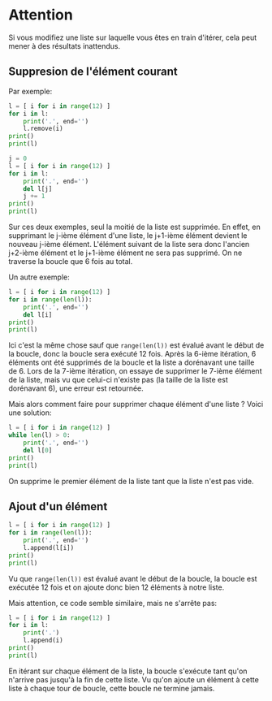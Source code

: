# Attention

Si vous modifiez une liste sur laquelle vous êtes en train d'itérer, cela peut mener à des résultats inattendus.

## Suppresion de l'élément courant

Par exemple:

```python runnable
l = [ i for i in range(12) ]
for i in l:
    print('.', end='')
    l.remove(i)
print()
print(l)
```

```python runnable
j = 0
l = [ i for i in range(12) ]
for i in l:
    print('.', end='')
    del l[j]
    j += 1
print()
print(l)
```

Sur ces deux exemples, seul la moitié de la liste est supprimée. En effet, en supprimant le j-ième élément d'une liste, le j+1-ième élément devient le nouveau j-ième élément. L'élément suivant de la liste sera donc l'ancien j+2-ième élément et le j+1-ième élément ne sera pas supprimé. On ne traverse la boucle que 6 fois au total. 

Un autre exemple:

```python runnable
l = [ i for i in range(12) ]
for i in range(len(l)):
    print('.', end='')
    del l[i]
print()
print(l)
```

Ici c'est la même chose sauf que `range(len(l))` est évalué avant le début de la boucle, donc la boucle sera exécuté 12 fois. 
Après la 6-ième itération, 6 éléments ont été supprimés de la boucle et la liste a dorénavant une taille de 6. Lors de la 7-ième itération, on essaye de supprimer le 7-ième élément de la liste, mais vu que celui-ci n'existe pas (la taille de la liste est dorénavant 6), une erreur est retournée.

Mais alors comment faire pour supprimer chaque élément d'une liste ? Voici une solution:

```python runnable
l = [ i for i in range(12) ]
while len(l) > 0:
    print('.', end='')
    del l[0]
print()
print(l)
```

On supprime le premier élément de la liste tant que la liste n'est pas vide.

## Ajout d'un élément

```python runnable
l = [ i for i in range(12) ]
for i in range(len(l)):
    print('.', end='')
    l.append(l[i])
print()
print(l)
```

Vu que `range(len(l))` est évalué avant le début de la boucle, la boucle est exécutée 12 fois et on ajoute donc bien 12 éléments à notre liste.

Mais attention, ce code semble similaire, mais ne s'arrête pas: 

```python runnable
l = [ i for i in range(12) ]
for i in l:
    print('.')
    l.append(i)
print()
print(l)
```

En itérant sur chaque élément de la liste, la boucle s'exécute tant qu'on n'arrive pas jusqu'à la fin de cette liste. Vu qu'on ajoute un élément à cette liste à chaque tour de boucle, cette boucle ne termine jamais.